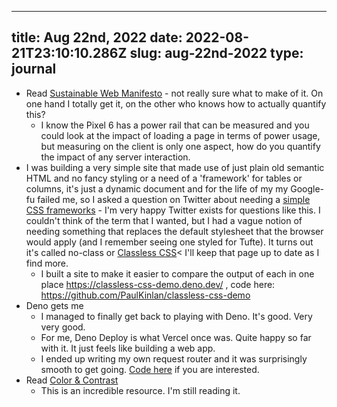 
---
title: Aug 22nd, 2022 
date: 2022-08-21T23:10:10.286Z
slug: aug-22nd-2022
type: journal
---
* Read [Sustainable Web Manifesto](https://www.sustainablewebmanifesto.com/) - not really sure what to make of it. On one hand I totally get it, on the other who knows how to actually quantify this?
  * I know the Pixel 6 has a power rail that can be measured and you could look at the impact of loading a page in terms of power usage, but measuring on the client is only one aspect, how do you quantify the impact of any server interaction.
* I was building a very simple site that made use of just plain old semantic HTML and no fancy styling or a need of a 'framework' for tables or columns, it's just a dynamic document and for the life of my my Google-fu failed me, so I asked a question on Twitter about needing a [simple CSS frameworks](https://twitter.com/Paul_Kinlan/status/1560769014787411969) - I'm very happy Twitter exists for questions like this. I couldn't think of the term that I wanted, but I had a vague notion of needing something that replaces the default stylesheet that the browser would apply (and I remember seeing one styled for Tufte). It turns out it's called no-class or [Classless CSS](../entry/classless-css)< I'll keep that page up to date as I find more.
  * I built a site to make it easier to compare the output of each in one place https://classless-css-demo.deno.dev/ , code here: https://github.com/PaulKinlan/classless-css-demo
* Deno gets me
  * I managed to finally get back to playing with Deno. It's good. Very very good.
  * For me, Deno Deploy is what Vercel once was. Quite happy so far with it. It just feels like building a web app.
  * I ended up writing my own request router and it was surprisingly smooth to get going. [Code here](https://github.com/PaulKinlan/ChromeStatusLite/blob/main/main.ts#L41) if you are interested.
* Read [Color & Contrast](https://colorandcontrast.com/#/)
  * This is an incredible resource. I'm still reading it.

